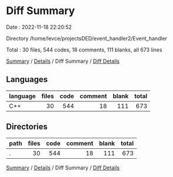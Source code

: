 # Diff Summary

Date : 2022-11-18 22:20:52

Directory /home/levce/projectsDED/event_handler2/Event_handler

Total : 30 files,  544 codes, 18 comments, 111 blanks, all 673 lines

[Summary](results.md) / [Details](details.md) / Diff Summary / [Diff Details](diff-details.md)

## Languages
| language | files | code | comment | blank | total |
| :--- | ---: | ---: | ---: | ---: | ---: |
| C++ | 30 | 544 | 18 | 111 | 673 |

## Directories
| path | files | code | comment | blank | total |
| :--- | ---: | ---: | ---: | ---: | ---: |
| . | 30 | 544 | 18 | 111 | 673 |

[Summary](results.md) / [Details](details.md) / Diff Summary / [Diff Details](diff-details.md)
